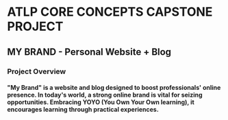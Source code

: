 # ATLP CORE CONCEPTS CAPSTONE PROJECT
## MY BRAND - Personal Website + Blog
### Project Overview
#### "My Brand" is a website and blog designed to boost professionals' online presence. In today's world, a strong online brand is vital for seizing opportunities. Embracing YOYO (You Own Your Own learning), it encourages learning through practical experiences.
